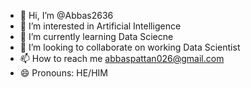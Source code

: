 - 👋 Hi, I’m @Abbas2636
- 👀 I’m interested in Artificial Intelligence
- 🌱 I’m currently learning Data Sciecne
- 💞️ I’m looking to collaborate on working Data Scientist
- 📫 How to reach me abbaspattan026@gmail.com
- 😄 Pronouns: HE/HIM
<!---
Abbas2636/Abbas2636 is a ✨ special ✨ repository because its `README.md` (this file) appears on your GitHub profile.
You can click the Preview link to take a look at your changes.
--->
